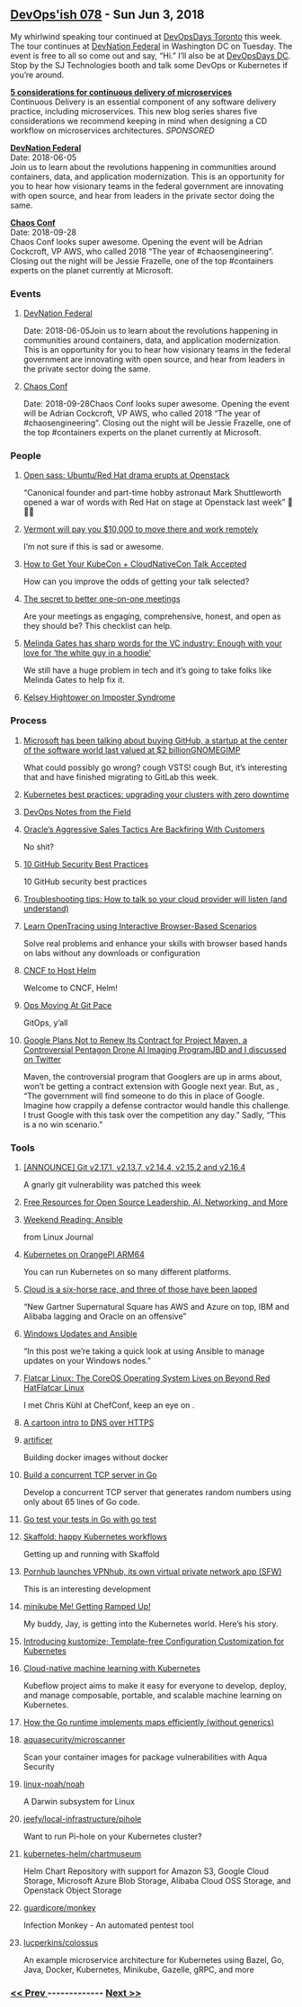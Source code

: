 ## [DevOps'ish 078](https://devopsish.com/078) - Sun Jun 3, 2018

My whirlwind speaking tour continued at <a href="https://chrisshort.net/devopsdays-toronto-2018-what-the-military-taught-me-about-devops/">DevOpsDays Toronto</a> this week. The tour continues at <a href="https://devnationfederal.org/">DevNation Federal</a> in Washington DC on Tuesday. The event is free to all so come out and say, “Hi.” I’ll also be at <a href="https://www.devopsdays.org/events/2018-washington-dc/welcome/">DevOpsDays DC</a>. Stop by the SJ Technologies booth and talk some DevOps or Kubernetes if you’re around.

<a href="https://www.gocd.org/2018/04/25/five-considerations-continuous-delivery-microservices/?utm_campaign=cd_microservices&amp;utm_medium=newsletter_ad&amp;utm_source=devopsish&amp;utm_content=cd_microservices_blog&amp;utm_term="><strong>5 considerations for continuous delivery of microservices</strong></a><br/>Continuous Delivery is an essential component of any software delivery practice, including microservices. This new blog series shares five considerations we recommend keeping in mind when designing a CD workflow on microservices architectures. <em>SPONSORED</em>

<a href="https://devnationfederal.org/"><strong>DevNation Federal</strong></a><br/>Date: 2018-06-05<br/>Join us to learn about the revolutions happening in communities around containers, data, and application modernization. This is an opportunity for you to hear how visionary teams in the federal government are innovating with open source, and hear from leaders in the private sector doing the same.

<a href="https://chaosconf.splashthat.com/"><strong>Chaos Conf</strong></a><br/>Date: 2018-09-28<br/>Chaos Conf looks super awesome. Opening the event will be Adrian Cockcroft, VP AWS, who called 2018 “The year of #chaosengineering”. Closing out the night will be Jessie Frazelle, one of the top #containers experts on the planet currently at Microsoft.

### Events

1. [DevNation Federal](https://devnationfederal.org/)

    Date: 2018-06-05Join us to learn about the revolutions happening in communities around containers, data, and application modernization. This is an opportunity for you to hear how visionary teams in the federal government are innovating with open source, and hear from leaders in the private sector doing the same.
1. [Chaos Conf](https://chaosconf.splashthat.com/)

    Date: 2018-09-28Chaos Conf looks super awesome. Opening the event will be Adrian Cockcroft, VP AWS, who called 2018 “The year of #chaosengineering”. Closing out the night will be Jessie Frazelle, one of the top #containers experts on the planet currently at Microsoft.
### People

1. [Open sass: Ubuntu/Red Hat drama erupts at Openstack](https://www.computerworld.com.au/article/641672/open-sass-ubuntu-red-hat-drama-erupts-openstack/)

     “Canonical founder and part-time hobby astronaut Mark Shuttleworth opened a war of words with Red Hat on stage at Openstack last week” 🤭🤭🤭
1. [Vermont will pay you $10,000 to move there and work remotely](https://work.qz.com/1289727/vermont-will-pay-you-10000-to-move-there-and-work-remotely/)

     I’m not sure if this is sad or awesome.
1. [How to Get Your KubeCon + CloudNativeCon Talk Accepted](https://www.cncf.io/blog/2018/05/29/get-your-kubecon-talk-accepted/)

     How can you improve the odds of getting your talk selected?
1. [The secret to better one-on-one meetings](https://opensource.com/open-organization/18/5/open-one-on-one-meetings-guide)

     Are your meetings as engaging, comprehensive, honest, and open as they should be? This checklist can help.
1. [Melinda Gates has sharp words for the VC industry: Enough with your love for ‘the white guy in a hoodie’](http://www.businessinsider.com/melinda-gates-has-sharp-words-for-the-vc-industry-2018-5)

     We still have a huge problem in tech and it’s going to take folks like Melinda Gates to help fix it.
1. [Kelsey Hightower on Imposter Syndrome](http://communitypulse.io/24-imposter-syndrome/)

    
### Process

1. [Microsoft has been talking about buying GitHub, a startup at the center of the software world last valued at $2 billionGNOMEGIMP](http://www.businessinsider.com/2-billion-startup-github-could-be-for-sale-microsoft-2018-5)

     What could possibly go wrong? cough VSTS! cough But, it’s interesting that  and  have finished migrating to GitLab this week.
1. [Kubernetes best practices: upgrading your clusters with zero downtime](https://cloudplatform.googleblog.com/2018/06/Kubernetes-best-practices-upgrading-your-clusters-with-zero-downtime.html)

    
1. [DevOps Notes from the Field](https://labs.signalsciences.com/devops-notes-from-the-field)

    
1. [Oracle’s Aggressive Sales Tactics Are Backfiring With Customers](https://www.theinformation.com/articles/oracles-aggressive-sales-tactics-are-backfiring-with-customers)

     No shit?
1. [10 GitHub Security Best Practices](https://snyk.io/blog/ten-git-hub-security-best-practices/)

     10 GitHub security best practices
1. [Troubleshooting tips: How to talk so your cloud provider will listen (and understand)](https://cloudplatform.googleblog.com/2018/05/Troubleshooting-tips-How-to-talk-so-your-cloud-provider-will-listen-and-understand.html)

    
1. [Learn OpenTracing using Interactive Browser-Based Scenarios](https://www.katacoda.com/courses/opentracing)

     Solve real problems and enhance your skills with browser based hands on labs without any downloads or configuration
1. [CNCF to Host Helm](https://www.cncf.io/blog/2018/06/01/cncf-to-host-helm/)

     Welcome to CNCF, Helm!
1. [Ops Moving At Git Pace](https://medium.com/@jaydestro/ops-moving-at-git-pace-b731d4bc3441)

     GitOps, y’all
1. [Google Plans Not to Renew Its Contract for Project Maven, a Controversial Pentagon Drone AI Imaging ProgramJBD and I discussed on Twitter](https://gizmodo.com/google-plans-not-to-renew-its-contract-for-project-mave-1826488620)

     Maven, the controversial program that Googlers are up in arms about, won’t be getting a contract extension with Google next year. But, as , “The government will find someone to do this in place of Google. Imagine how crappily a defense contractor would handle this challenge. I trust Google with this task over the competition any day.” Sadly, “This is a no win scenario.”
### Tools

1. [[ANNOUNCE] Git v2.17.1, v2.13.7, v2.14.4, v2.15.2 and v2.16.4](https://marc.info/?l=git&m=152761328506724&w=2)

     A gnarly git vulnerability was patched this week
1. [Free Resources for Open Source Leadership, AI, Networking, and More](https://www.linux.com/blog/2018/6/free-resources-open-source-leadership-ai-networking-and-more)

    
1. [Weekend Reading: Ansible](https://www.linuxjournal.com/content/weekend-reading-ansible)

    from Linux Journal
1. [Kubernetes on OrangePI ARM64](https://tobru.ch/kubernetes-on-orangepi-arm64/)

     You can run Kubernetes on so many different platforms.
1. [Cloud is a six-horse race, and three of those have been lapped](https://www.theregister.co.uk/2018/05/29/gartner_2018_magic_quadrant_for_infrastructure_as_a_service/)

     “New Gartner Supernatural Square has AWS and Azure on top, IBM and Alibaba lagging and Oracle on an offensive”
1. [Windows Updates and Ansible](https://www.ansible.com/blog/windows-updates-and-ansible)

     “In this post we’re taking a quick look at using Ansible to manage updates on your Windows nodes.”
1. [Flatcar Linux: The CoreOS Operating System Lives on Beyond Red HatFlatcar Linux](https://thenewstack.io/flatcar-linux-the-coreos-operating-system-lives-on-beyond-red-hat/)

     I met Chris Kühl at ChefConf, keep an eye on .
1. [A cartoon intro to DNS over HTTPS](https://hacks.mozilla.org/2018/05/a-cartoon-intro-to-dns-over-https/)

    
1. [artificer](https://www.justwatch.com/blog/post/announcing-artificer/)

     Building docker images without docker
1. [Build a concurrent TCP server in Go](https://opensource.com/article/18/5/building-concurrent-tcp-server-go)

     Develop a concurrent TCP server that generates random numbers using only about 65 lines of Go code.
1. [Go test your tests in Go with go test](https://deadbeef.me/2018/05/go-test)

    
1. [Skaffold: happy Kubernetes workflows](https://ahmet.im/blog/skaffold/)

     Getting up and running with Skaffold
1. [Pornhub launches VPNhub, its own virtual private network app (SFW)](https://venturebeat.com/2018/05/24/pornhub-launches-vpnhub-its-own-virtual-private-network-app/)

     This is an interesting development
1. [minikube Me! Getting Ramped Up!](https://medium.com/@jaydestro/minikube-me-getting-ramped-up-72436bcca1ea)

     My buddy, Jay, is getting into the Kubernetes world. Here’s his story.
1. [Introducing kustomize; Template-free Configuration Customization for Kubernetes](https://kubernetes.io/blog/2018/05/29/introducing-kustomize-template-free-configuration-customization-for-kubernetes/)

    
1. [Cloud-native machine learning with Kubernetes](https://opensource.com/article/18/6/kubeflow)

     Kubeflow project aims to make it easy for everyone to develop, deploy, and manage composable, portable, and scalable machine learning on Kubernetes.
1. [How the Go runtime implements maps efficiently (without generics)](https://dave.cheney.net/2018/05/29/how-the-go-runtime-implements-maps-efficiently-without-generics)

    
1. [aquasecurity/microscanner](https://github.com/aquasecurity/microscanner)

     Scan your container images for package vulnerabilities with Aqua Security
1. [linux-noah/noah](https://github.com/linux-noah/noah)

     A Darwin subsystem for Linux
1. [jeefy/local-infrastructure/pihole](https://github.com/jeefy/local-infrastructure/tree/master/pihole)

    Want to run Pi-hole on your Kubernetes cluster?
1. [kubernetes-helm/chartmuseum](https://github.com/kubernetes-helm/chartmuseum)

     Helm Chart Repository with support for Amazon S3, Google Cloud Storage, Microsoft Azure Blob Storage, Alibaba Cloud OSS Storage, and Openstack Object Storage
1. [guardicore/monkey](https://github.com/guardicore/monkey)

     Infection Monkey - An automated pentest tool
1. [lucperkins/colossus](https://github.com/lucperkins/colossus)

     An example microservice architecture for Kubernetes using Bazel, Go, Java, Docker, Kubernetes, Minikube, Gazelle, gRPC, and more

### [ << Prev ](devopsweekly-077.md) ------------- [ Next >> ](devopsweekly-079.md)